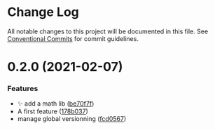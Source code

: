 # Change Log

All notable changes to this project will be documented in this file.
See [Conventional Commits](https://conventionalcommits.org) for commit guidelines.

# 0.2.0 (2021-02-07)


### Features

* :sparkles: add a math lib ([be70f7f](https://github.com/zedesk/learn-lerna/commit/be70f7f5e7eb2951d4297b2f7ee6bcfba3029a55))
* A first feature ([178b037](https://github.com/zedesk/learn-lerna/commit/178b037b24967e80ac86d49e6c57b04a8d81808b))
* manage global versionning ([fcd0567](https://github.com/zedesk/learn-lerna/commit/fcd0567c194aea8e24667262eef99295773c3d91))

